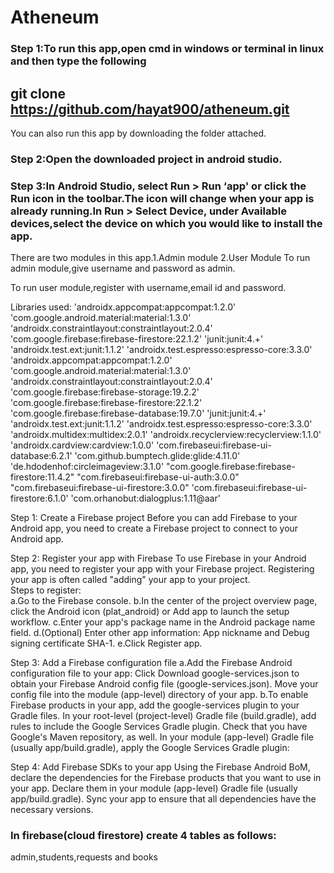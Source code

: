 # Atheneum

### Step 1:To run this app,open cmd in windows or terminal in linux and then type the following
## git clone https://github.com/hayat900/atheneum.git
You can also run this app by downloading the folder attached.
### Step 2:Open the downloaded project in android studio.
### Step 3:In Android Studio, select Run > Run ‘app' or click the Run icon in the toolbar.The icon will change when your app is already running.In Run > Select Device, under Available devices,select the device on which you would like to install the app.

There are two modules in this app.1.Admin module  2.User Module
To run admin module,give username and password as admin.

To run user module,register with username,email id and password.



Libraries used:
    'androidx.appcompat:appcompat:1.2.0'
    'com.google.android.material:material:1.3.0'
    'androidx.constraintlayout:constraintlayout:2.0.4'
    'com.google.firebase:firebase-firestore:22.1.2'
    'junit:junit:4.+'
    'androidx.test.ext:junit:1.1.2'
    'androidx.test.espresso:espresso-core:3.3.0'
    'androidx.appcompat:appcompat:1.2.0'
    'com.google.android.material:material:1.3.0'
    'androidx.constraintlayout:constraintlayout:2.0.4'
    'com.google.firebase:firebase-storage:19.2.2'
    'com.google.firebase:firebase-firestore:22.1.2'
    'com.google.firebase:firebase-database:19.7.0'
    'junit:junit:4.+'
    'androidx.test.ext:junit:1.1.2'
    'androidx.test.espresso:espresso-core:3.3.0'
    'androidx.multidex:multidex:2.0.1'
    'androidx.recyclerview:recyclerview:1.1.0'
    'androidx.cardview:cardview:1.0.0'
    'com.firebaseui:firebase-ui-database:6.2.1'
    'com.github.bumptech.glide:glide:4.11.0'
    'de.hdodenhof:circleimageview:3.1.0'
    "com.google.firebase:firebase-firestore:11.4.2"
    "com.firebaseui:firebase-ui-auth:3.0.0"
    "com.firebaseui:firebase-ui-firestore:3.0.0"
    'com.firebaseui:firebase-ui-firestore:6.1.0'
    'com.orhanobut:dialogplus:1.11@aar'
    
Step 1: Create a Firebase project
Before you can add Firebase to your Android app, you need to create a Firebase project to connect to your Android app. 

Step 2: Register your app with Firebase
To use Firebase in your Android app, you need to register your app with your Firebase project. Registering your app is often called "adding" your app to your project.    
Steps to register:   
a.Go to the Firebase console.
b.In the center of the project overview page, click the Android icon (plat_android) or Add app to launch the setup workflow.
c.Enter your app's package name in the Android package name field.
d.(Optional) Enter other app information: App nickname and Debug signing certificate SHA-1.
e.Click Register app.

Step 3: Add a Firebase configuration file
a.Add the Firebase Android configuration file to your app:
Click Download google-services.json to obtain your Firebase Android config file (google-services.json).
Move your config file into the module (app-level) directory of your app.
b.To enable Firebase products in your app, add the google-services plugin to your Gradle files.
In your root-level (project-level) Gradle file (build.gradle), add rules to include the Google Services Gradle plugin. Check that you have Google's Maven repository, as well.
In your module (app-level) Gradle file (usually app/build.gradle), apply the Google Services Gradle plugin:

Step 4: Add Firebase SDKs to your app
Using the Firebase Android BoM, declare the dependencies for the Firebase products that you want to use in your app. Declare them in your module (app-level) Gradle file (usually app/build.gradle).
Sync your app to ensure that all dependencies have the necessary versions.

### In firebase(cloud firestore) create 4 tables as follows:
admin,students,requests and books

